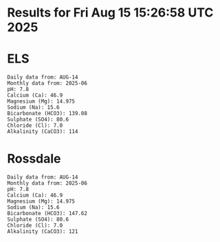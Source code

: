 # Results for Fri Aug 15 15:26:58 UTC 2025
# ELS
```
Daily data from: AUG-14
Monthly data from: 2025-06
pH: 7.8
Calcium (Ca): 46.9
Magnesium (Mg): 14.975
Sodium (Na): 15.6
Bicarbonate (HCO3): 139.08
Sulphate (SO4): 80.6
Chloride (Cl): 7.0
Alkalinity (CaCO3): 114
```
# Rossdale
```
Daily data from: AUG-14
Monthly data from: 2025-06
pH: 7.8
Calcium (Ca): 46.9
Magnesium (Mg): 14.975
Sodium (Na): 15.6
Bicarbonate (HCO3): 147.62
Sulphate (SO4): 80.6
Chloride (Cl): 7.0
Alkalinity (CaCO3): 121
```
